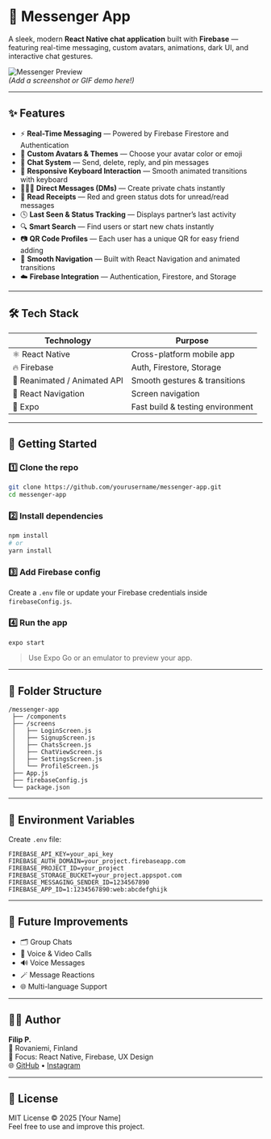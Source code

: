 # 💬 Messenger App

A sleek, modern **React Native chat application** built with **Firebase** — featuring real-time messaging, custom avatars, animations, dark UI, and interactive chat gestures.

![Messenger Preview](https://your-screenshot-url.com)  
*(Add a screenshot or GIF demo here!)*  

---

## ✨ Features

- ⚡ **Real-Time Messaging** — Powered by Firebase Firestore and Authentication  
- 🎨 **Custom Avatars & Themes** — Choose your avatar color or emoji  
- 💬 **Chat System** — Send, delete, reply, and pin messages  
- 📱 **Responsive Keyboard Interaction** — Smooth animated transitions with keyboard  
- 🧑‍🤝‍🧑 **Direct Messages (DMs)** — Create private chats instantly  
- 🔔 **Read Receipts** — Red and green status dots for unread/read messages  
- 🕓 **Last Seen & Status Tracking** — Displays partner’s last activity  
- 🔍 **Smart Search** — Find users or start new chats instantly  
- 📷 **QR Code Profiles** — Each user has a unique QR for easy friend adding  
- 🧭 **Smooth Navigation** — Built with React Navigation and animated transitions  
- ☁️ **Firebase Integration** — Authentication, Firestore, and Storage  

---

## 🛠️ Tech Stack

| Technology | Purpose |
|-------------|----------|
| ⚛️ React Native | Cross-platform mobile app |
| 🔥 Firebase | Auth, Firestore, Storage |
| 💫 Reanimated / Animated API | Smooth gestures & transitions |
| 🧭 React Navigation | Screen navigation |
| 🧱 Expo | Fast build & testing environment |

---

## 🚀 Getting Started

### 1️⃣ Clone the repo
```bash
git clone https://github.com/yourusername/messenger-app.git
cd messenger-app
```

### 2️⃣ Install dependencies
```bash
npm install
# or
yarn install
```

### 3️⃣ Add Firebase config  
Create a `.env` file or update your Firebase credentials inside `firebaseConfig.js`.

### 4️⃣ Run the app
```bash
expo start
```

> Use Expo Go or an emulator to preview your app.

---

## 🧩 Folder Structure

```
/messenger-app
 ├── /components
 ├── /screens
 │   ├── LoginScreen.js
 │   ├── SignupScreen.js
 │   ├── ChatsScreen.js
 │   ├── ChatViewScreen.js
 │   ├── SettingsScreen.js
 │   └── ProfileScreen.js
 ├── App.js
 ├── firebaseConfig.js
 └── package.json
```

---

## 🔐 Environment Variables

Create `.env` file:
```env
FIREBASE_API_KEY=your_api_key
FIREBASE_AUTH_DOMAIN=your_project.firebaseapp.com
FIREBASE_PROJECT_ID=your_project
FIREBASE_STORAGE_BUCKET=your_project.appspot.com
FIREBASE_MESSAGING_SENDER_ID=1234567890
FIREBASE_APP_ID=1:1234567890:web:abcdefghijk
```

---

## 🧠 Future Improvements

- 🗂️ Group Chats  
- 🎥 Voice & Video Calls  
- 🔊 Voice Messages  
- 🪄 Message Reactions  
- 🌐 Multi-language Support  

---

## 👨‍💻 Author

**Filip P.**  
📍 Rovaniemi, Finland  
💼 Focus: React Native, Firebase, UX Design  
🌐 [GitHub](https://github.com/yourusername) • [Instagram](https://instagram.com/yourhandle)

---

## 🪪 License

MIT License © 2025 [Your Name]  
Feel free to use and improve this project.
